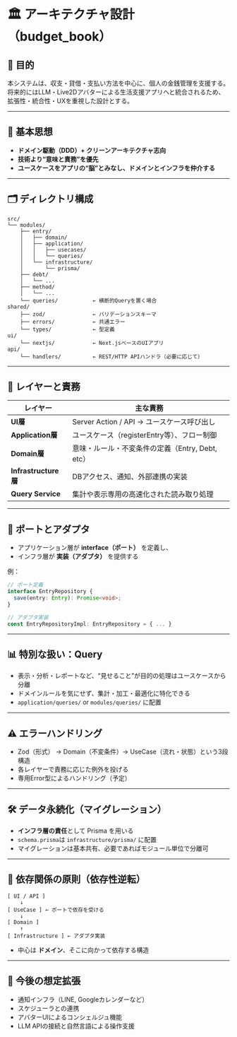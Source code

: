 
# 🏛️ アーキテクチャ設計（budget_book）

## 🎯 目的

本システムは、収支・貸借・支払い方法を中心に、個人の金銭管理を支援する。  
将来的にはLLM・Live2Dアバターによる生活支援アプリへと統合されるため、拡張性・統合性・UXを重視した設計とする。

---

## 🧠 基本思想

- **ドメイン駆動（DDD）+ クリーンアーキテクチャ志向**
- **技術より“意味と責務”を優先**
- **ユースケースをアプリの“脳”とみなし、ドメインとインフラを仲介する**

---

## 🗂️ ディレクトリ構成

```text
src/
└── modules/
    ├── entry/
    │   ├── domain/
    │   ├── application/
    │   │   ├── usecases/
    │   │   └── queries/
    │   └── infrastructure/
    │       └── prisma/
    ├── debt/
    │   └── ...
    ├── method/
    │   └── ...
    └── queries/           ← 横断的Queryを置く場合
shared/
    ├── zod/               ← バリデーションスキーマ
    ├── errors/            ← 共通エラー
    └── types/             ← 型定義
ui/
    └── nextjs/            ← Next.jsベースのUIアプリ
api/
    └── handlers/          ← REST/HTTP APIハンドラ（必要に応じて）
```

---

## 🧱 レイヤーと責務

| レイヤー | 主な責務 |
|----------|-----------|
| **UI層** | Server Action / API → ユースケース呼び出し |
| **Application層** | ユースケース（registerEntry等）、フロー制御 |
| **Domain層** | 意味・ルール・不変条件の定義（Entry, Debt, etc） |
| **Infrastructure層** | DBアクセス、通知、外部連携の実装 |
| **Query Service** | 集計や表示専用の高速化された読み取り処理 |

---

## 🔌 ポートとアダプタ

- アプリケーション層が **interface（ポート）** を定義し、
- インフラ層が **実装（アダプタ）** を提供する

例：

```ts
// ポート定義
interface EntryRepository {
  save(entry: Entry): Promise<void>;
}

// アダプタ実装
const EntryRepositoryImpl: EntryRepository = { ... }
```

---

## 📊 特別な扱い：Query

- 表示・分析・レポートなど、“見せること”が目的の処理はユースケースから分離
- ドメインルールを気にせず、集計・加工・最適化に特化できる
- `application/queries/` or `modules/queries/` に配置

---

## ⚠️ エラーハンドリング

- Zod（形式） → Domain（不変条件）→ UseCase（流れ・状態）という3段構造
- 各レイヤーで責務に応じた例外を投げる
- 専用Error型によるハンドリング（予定）

---

## 🛠️ データ永続化（マイグレーション）

- **インフラ層の責任**として Prisma を用いる
- `schema.prisma`は `infrastructure/prisma/` に配置
- マイグレーションは基本共有、必要であればモジュール単位で分離可

---

## 🔁 依存関係の原則（依存性逆転）

```text
[ UI / API ]
    ↓
[ UseCase ] ← ポートで依存を受ける
    ↓
[ Domain ]
    ↑
[ Infrastructure ] ← アダプタ実装
```

- 中心は **ドメイン**、そこに向かって依存する構造

---

## 🌱 今後の想定拡張

- 通知インフラ（LINE, Googleカレンダーなど）
- スケジューラとの連携
- アバターUIによるコンシェルジュ機能
- LLM APIの接続と自然言語による操作支援
